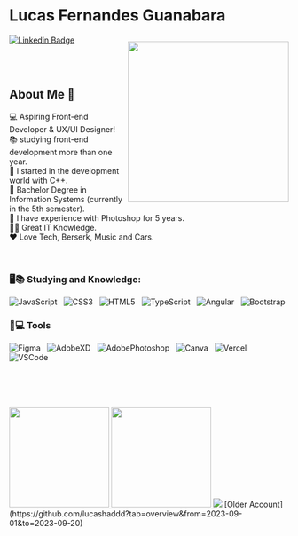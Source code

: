 # Lucas Fernandes Guanabara
 [![Linkedin Badge](https://img.shields.io/badge/Linkedin-323330?style=for-the-badge&logo=linkedin&logoColor=blue)](https://www.linkedin.com/in/lucas-f-guanabara-1a688b1b7/) &nbsp;
 
   
 <img align="right" width="290px" style="margin-top:-20px" src="https://user-images.githubusercontent.com/110312548/235371482-7f72486b-7696-450b-b341-d762c84afaa7.png">

<br><br>

## About Me 🎯

💻 Aspiring Front-end Developer & UX/UI Designer!<br>
📚 studying front-end development more than one year.<br>
🌱 I started in the development world with C++.<br>
🔭 Bachelor Degree in Information Systems (currently in the 5th semester).<br>
🏅 I have experience with Photoshop for 5 years.<br>
👨‍💻 Great IT Knowledge.<br>
❤ Love Tech, Berserk, Music and Cars.<br>
<br><br>

### 🖥️📚 Studying and Knowledge: 
![JavaScript](https://img.shields.io/badge/JavaScript-323330?style=for-the-badge&logo=javascript&logoColor=F7DF1E) &nbsp;
![CSS3](https://img.shields.io/badge/CSS3-1572B6?style=for-the-badge&logo=css3&logoColor=white) &nbsp;
![HTML5](https://img.shields.io/badge/HTML5-E34F26?style=for-the-badge&logo=html5&logoColor=white) &nbsp;
![TypeScript](https://img.shields.io/badge/TypeScript-007ACC?style=for-the-badge&logo=typescript&logoColor=white) &nbsp;
![Angular](https://img.shields.io/badge/Angular-DD0031?style=for-the-badge&logo=angular&logoColor=white) &nbsp;
![Bootstrap](https://img.shields.io/badge/Bootstrap-563D7C?style=for-the-badge&logo=bootstrap&logoColor=white)
### 🔧💻 Tools
![Figma](https://img.shields.io/badge/Figma-F24E1E?style=for-the-badge&logo=figma&logoColor=white) &nbsp;
![AdobeXD](	https://img.shields.io/badge/Adobe%20XD-470137?style=for-the-badge&logo=Adobe%20XD&logoColor=#FF61F6) &nbsp;
![AdobePhotoshop](https://img.shields.io/badge/Adobe%20Photoshop-31A8FF?style=for-the-badge&logo=Adobe%20Photoshop&logoColor=black) &nbsp;
![Canva](https://img.shields.io/badge/Canva-%2300C4CC.svg?&style=for-the-badge&logo=Canva&logoColor=white) &nbsp;
![Vercel](https://img.shields.io/badge/Vercel-000000?style=for-the-badge&logo=vercel&logoColor=white) &nbsp;
![VSCode](https://img.shields.io/badge/Visual_Studio_Code-0078D4?style=for-the-badge&logo=visual%20studio%20code&logoColor=white) &nbsp;

<br>
<br>
<br>
<br>     
    
<a href="https://github.com/printflucasguanabara">
  <img height="180em" src="https://github-readme-stats-eight-theta.vercel.app/api?username=printflucasguanabara&show_icons=true&theme=algolia&include_all_commits=true&count_private=true"/>
  <img height="180em" src="https://github-readme-stats-eight-theta.vercel.app/api/top-langs/?username=printflucasguanabara&layout=compact&langs_count=8&theme=algolia"/>
</a>
<img src="https://komarev.com/ghpvc/?username=prinflucasguanabara&label=Visits">
[Older Account](https://github.com/lucashaddd?tab=overview&from=2023-09-01&to=2023-09-20)
